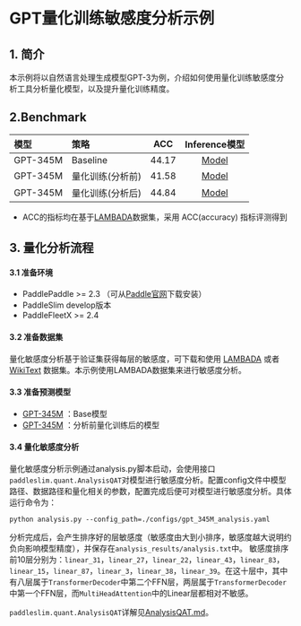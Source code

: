 # GPT量化训练敏感度分析示例


## 1. 简介
本示例将以自然语言处理生成模型GPT-3为例，介绍如何使用量化训练敏感度分析工具分析量化模型，以及提升量化训练精度。

## 2.Benchmark
| 模型  |  策略  | ACC | Inference模型 |
| :-------- |:-------- | :--------: | :--------: |
| GPT-345M | Baseline | 44.17 | [Model](https://bj.bcebos.com/v1/paddle-slim-models/GPT_345M_Baseline.tar) |
| GPT-345M | 量化训练(分析前) | 41.58 | [Model](https://bj.bcebos.com/v1/paddle-slim-models/GPT_345_QAT_wo_analysis.tar) |
| GPT-345M | 量化训练(分析后)  | 44.84 | [Model](https://bj.bcebos.com/v1/paddle-slim-models/GPT_345M_QAT_w_analysis.tar) |


- ACC的指标均在基于[LAMBADA](https://raw.githubusercontent.com/cybertronai/bflm/master/lambada_test.jsonl)数据集，采用 ACC(accuracy) 指标评测得到

## 3. 量化分析流程
#### 3.1 准备环境
- PaddlePaddle >= 2.3 （可从[Paddle官网](https://www.paddlepaddle.org.cn/install/quick?docurl=/documentation/docs/zh/install/pip/linux-pip.html)下载安装）
- PaddleSlim develop版本
- PaddleFleetX >= 2.4

#### 3.2 准备数据集

量化敏感度分析基于验证集获得每层的敏感度，可下载和使用 [LAMBADA](https://raw.githubusercontent.com/cybertronai/bflm/master/lambada_test.jsonl) 或者 [WikiText](https://s3.amazonaws.com/research.metamind.io/wikitext/wikitext-103-v1.zip) 数据集。本示例使用LAMBADA数据集来进行敏感度分析。

#### 3.3 准备预测模型
- [GPT-345M](https://bj.bcebos.com/v1/paddle-slim-models/GPT_345M_Baseline.tar) ：Base模型
- [GPT-345M](https://bj.bcebos.com/v1/paddle-slim-models/GPT_345_QAT_wo_analysis.tar) ：分析前量化训练后的模型


#### 3.4 量化敏感度分析
量化敏感度分析示例通过analysis.py脚本启动，会使用接口```paddleslim.quant.AnalysisQAT```对模型进行敏感度分析。配置config文件中模型路径、数据路径和量化相关的参数，配置完成后便可对模型进行敏感度分析。具体运行命令为：

```shell
python analysis.py --config_path=./configs/gpt_345M_analysis.yaml
```

分析完成后，会产生排序好的层敏感度（敏感度由大到小排序，敏感度越大说明约负向影响模型精度），并保存在```analysis_results/analysis.txt```中。
敏感度排序前10层分别为：```linear_31```，```linear_27```，```linear_22```，```linear_43```，```linear_83```，```linear_15```，```linear_87```，```linear_3```，```linear_38```，```linear_39```。在这十层中，其中有八层属于```TransformerDecoder```中第二个FFN层，两层属于```TransformerDecoder```中第一个FFN层，而```MultiHeadAttention```中的Linear层都相对不敏感。

```paddleslim.quant.AnalysisQAT```详解见[AnalysisQAT.md](../../../docs/zh_cn/tutorials/quant/AnalysisQAT.md)。

